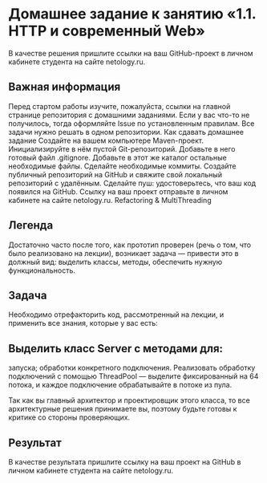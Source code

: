 # Домашнее задание к занятию «1.1. HTTP и современный Web»
В качестве решения пришлите ссылки на ваш GitHub-проект в личном кабинете студента на сайте netology.ru.

## Важная информация

Перед стартом работы изучите, пожалуйста, ссылки на главной странице репозитория с домашними заданиями.
Если у вас что-то не получилось, тогда оформляйте Issue по установленным правилам.
Все задачи нужно решать в одном репозитории.
Как сдавать домашнее задание
Создайте на вашем компьютере Maven-проект.
Инициализируйте в нём пустой Git-репозиторий.
Добавьте в него готовый файл .gitignore.
Добавьте в этот же каталог остальные необходимые файлы.
Сделайте необходимые коммиты.
Создайте публичный репозиторий на GitHub и свяжите свой локальный репозиторий с удалённым.
Сделайте пуш: удостоверьтесь, что ваш код появился на GitHub.
Ссылку на ваш проект отправьте в личном кабинете на сайте netology.ru.
Refactoring & MultiThreading
## Легенда
Достаточно часто после того, как прототип проверен (речь о том, что было реализовано на лекции), возникает задача — привести это в должный вид: выделить классы, методы, обеспечить нужную функциональность.

## Задача
Необходимо отрефакторить код, рассмотренный на лекции, и применить все знания, которые у вас есть:

## Выделить класс Server с методами для:

запуска;
обработки конкретного подключения.
Реализовать обработку подключений с помощью ThreadPool — выделите фиксированный на 64 потока, и каждое подключение обрабатывайте в потоке из пула.

Так как вы главный архитектор и проектировщик этого класса, то все архитектурные решения принимаете вы, поэтому будьте готовы к критике со стороны проверяющих.

## Результат
В качестве результата пришлите ссылку на ваш проект на GitHub в личном кабинете студента на сайте netology.ru.
